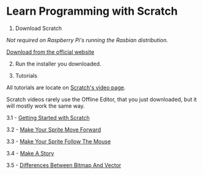 # Learn Programming with Scratch

1. Download Scratch

*Not required on Raspberry Pi's running the Rasbian distribution.*

[Download from the official website](https://scratch.mit.edu/scratch2download/)

2. Run the installer you downloaded.

3. Tutorials

All tutorials are locate on [Scratch's video page](https://scratch.mit.edu/help/videos/).

Scratch videos rarely use the Offline Editor, that you just downloaded, but it will mostly work the same way.

3.1 - [Getting Started with Scratch](https://vimeo.com/80961102)

3.2 - [Make Your Sprite Move Forward](https://vimeo.com/59667468)

3.3 - [Make Your Sprite Follow The Mouse](https://vimeo.com/58865828)

3.4 - [Make A Story](https://vimeo.com/61438541)

3.5 - [Differences Between Bitmap And Vector](https://vimeo.com/68871809)
